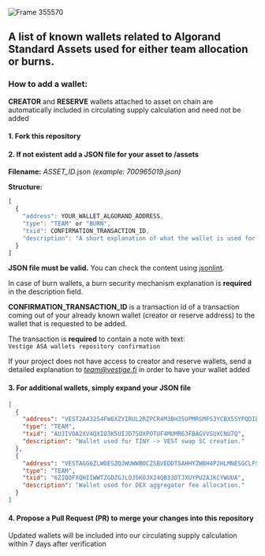 ![Frame 355570](https://user-images.githubusercontent.com/45147225/190176225-98a5bcf0-11cf-4818-bea7-21fecb0ac02c.png)
## A list of known wallets related to Algorand Standard Assets used for either team allocation or burns.

### How to add a wallet:

**CREATOR** and **RESERVE** wallets attached to asset on chain are automatically included in circulating supply calculation and  need not be added

#### 

#### 1. Fork this repository

#### 2. If not existent add a JSON file for your asset to /assets

**Filename:** _ASSET_ID_.json _(example: *700965019.json*)_

**Structure:**

```js
[
  {
    "address": YOUR_WALLET_ALGORAND_ADDRESS,
    "type": "TEAM" or "BURN",
    "txid": CONFIRMATION_TRANSACTION_ID,
    "description": "A short explanation of what the wallet is used for." 
  }
]
```

**JSON file must be valid.** You can check the content using [jsonlint](https://jsonlint.com/).

In case of burn wallets, a burn security mechanism explanation is **required** in the description field.

**CONFIRMATION_TRANSACTION_ID** is a transaction id of a transaction coming out of your already known wallet (creator or reserve address) to the wallet that is requested to be added.

The transaction is **required** to contain a note with text:\
`Vestige ASA wallets repository confirmation`

If your project does not have access to creator and reserve wallets, send a detailed explanation to *team@vestige.fi* in order to have your wallet added

#### 3. For additional wallets, simply expand your JSON file

```json
[
  {
    "address": "VEST2A43254FW6XZYIRUL2RZPCR4M3BH35UPMRSMFS3YCBX5SYPQDIBSIU",
    "type": "TEAM",
    "txid": "AUJIVOA2XV4QXIO3K5UIJD7SOXPOTUF4MUMR63FBAGVVSUXCNU7Q",
    "description": "Wallet used for TINY -> VEST swap SC creation." 
  },
  {
    "address": "VESTAGG6ZLWOESZQJWUWWBOCZSBVEDDT5AHHYZWBH4P2HLMNESGCLFSNVY",
    "type": "TEAM",
    "txid": "6ZIQOFXQHIIWWTZGDZGJLOJ5KOJX24QB33DTJXUYPUZAJKCYWUUA",
    "description": "Wallet used for DEX aggregator fee allocation." 
  }
]
```

#### 4. Propose a Pull Request (PR) to merge your changes into this repository

Updated wallets will be included into our circulating supply calculation within 7 days after verification
